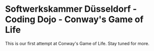 # Softwerkskammer Düsseldorf - Coding Dojo - Conway's Game of Life
This is our first attempt at Conway's Game of Life. Stay tuned for more.
